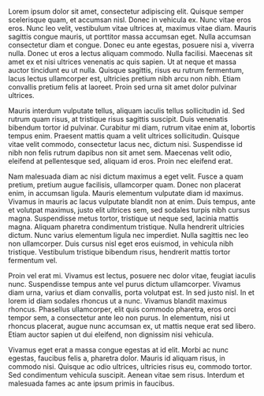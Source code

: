 Lorem ipsum dolor sit amet, consectetur adipiscing elit. Quisque semper scelerisque quam, et accumsan nisl. Donec in vehicula ex. Nunc vitae eros eros. Nunc leo velit, vestibulum vitae ultrices at, maximus vitae diam. Mauris sagittis congue mauris, ut porttitor massa accumsan eget. Nulla accumsan consectetur diam et congue. Donec eu ante egestas, posuere nisi a, viverra nulla. Donec ut eros a lectus aliquam commodo. Nulla facilisi. Maecenas sit amet ex et nisi ultrices venenatis ac quis sapien. Ut at neque et massa auctor tincidunt eu ut nulla. Quisque sagittis, risus eu rutrum fermentum, lacus lectus ullamcorper est, ultricies pretium nibh arcu non nibh. Etiam convallis pretium felis at laoreet. Proin sed urna sit amet dolor pulvinar ultrices.

Mauris interdum vulputate tellus, aliquam iaculis tellus sollicitudin id. Sed rutrum quam risus, at tristique risus sagittis suscipit. Duis venenatis bibendum tortor id pulvinar. Curabitur mi diam, rutrum vitae enim at, lobortis tempus enim. Praesent mattis quam a velit ultrices sollicitudin. Quisque vitae velit commodo, consectetur lacus nec, dictum nisi. Suspendisse id nibh non felis rutrum dapibus non sit amet sem. Maecenas velit odio, eleifend at pellentesque sed, aliquam id eros. Proin nec eleifend erat.

Nam malesuada diam ac nisi dictum maximus a eget velit. Fusce a quam pretium, pretium augue facilisis, ullamcorper quam. Donec non placerat enim, in accumsan ligula. Mauris elementum vulputate diam id maximus. Vivamus in mauris ac lacus vulputate blandit non at enim. Duis tempus, ante et volutpat maximus, justo elit ultrices sem, sed sodales turpis nibh cursus magna. Suspendisse metus tortor, tristique ut neque sed, lacinia mattis magna. Aliquam pharetra condimentum tristique. Nulla hendrerit ultricies dictum. Nunc varius elementum ligula nec imperdiet. Nulla sagittis nec leo non ullamcorper. Duis cursus nisl eget eros euismod, in vehicula nibh tristique. Vestibulum tristique bibendum risus, hendrerit mattis tortor fermentum vel.

Proin vel erat mi. Vivamus est lectus, posuere nec dolor vitae, feugiat iaculis nunc. Suspendisse tempus ante vel purus dictum ullamcorper. Vivamus diam urna, varius et diam convallis, porta volutpat est. In sed justo nisl. In et lorem id diam sodales rhoncus ut a nunc. Vivamus blandit maximus rhoncus. Phasellus ullamcorper, elit quis commodo pharetra, eros orci tempor sem, a consectetur ante leo non purus. In elementum, nisi ut rhoncus placerat, augue nunc accumsan ex, ut mattis neque erat sed libero. Etiam auctor sapien ut dui eleifend, non dignissim nisi vehicula.

Vivamus eget erat a massa congue egestas at id elit. Morbi ac nunc egestas, faucibus felis a, pharetra dolor. Mauris id aliquam risus, in commodo nisi. Quisque ac odio ultrices, ultricies risus eu, commodo tortor. Sed condimentum vehicula suscipit. Aenean vitae sem risus. Interdum et malesuada fames ac ante ipsum primis in faucibus.
